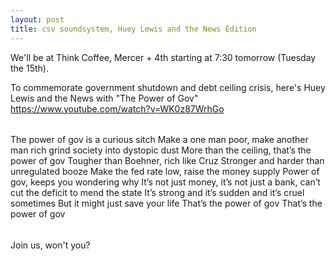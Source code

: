 ```yaml
---
layout: post
title: csv soundsystem, Huey Lewis and the News Edition
---
```



We'll be at Think Coffee, Mercer + 4th starting at 7:30 tomorrow (Tuesday the 15th). 

To commemorate government shutdown and debt ceiling crisis, here's Huey Lewis and the News with "The Power of Gov"
https://www.youtube.com/watch?v=WK0z87WrhGo
######
The power of gov is a curious sitch
Make a one man poor, make another man rich
grind society into dystopic dust
More than the ceiling, that’s the power of gov 
Tougher than Boehner, rich like Cruz
Stronger and harder than unregulated booze
Make the fed rate low, raise the money supply
Power of gov, keeps you wondering why
It’s not just money, it’s not just a bank,
can’t cut the deficit to mend the state
It’s strong and it’s sudden and it’s cruel sometimes 
But it might just save your life 
That’s the power of gov
That’s the power of gov


######

Join us, won't you?